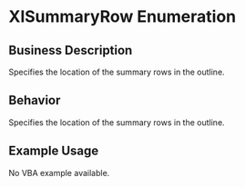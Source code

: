 # XlSummaryRow Enumeration

## Business Description
Specifies the location of the summary rows in the outline.

## Behavior
Specifies the location of the summary rows in the outline.

## Example Usage
No VBA example available.
